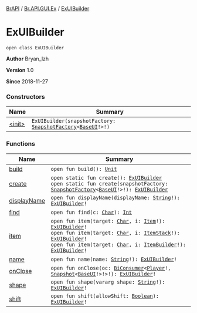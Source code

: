 [BrAPI](../../index.md) / [Br.API.GUI.Ex](../index.md) / [ExUIBuilder](./index.md)

# ExUIBuilder

`open class ExUIBuilder`

**Author**
Bryan_lzh

**Version**
1.0

**Since**
2018-11-27

### Constructors

| Name | Summary |
|---|---|
| [&lt;init&gt;](-init-.md) | `ExUIBuilder(snapshotFactory: `[`SnapshotFactory`](../-snapshot-factory/index.md)`<`[`BaseUI`](../-base-u-i/index.md)`!>!)` |

### Functions

| Name | Summary |
|---|---|
| [build](build.md) | `open fun build(): `[`Unit`](https://kotlinlang.org/api/latest/jvm/stdlib/kotlin/-unit/index.html) |
| [create](create.md) | `open static fun create(): `[`ExUIBuilder`](./index.md)<br>`open static fun create(snapshotFactory: `[`SnapshotFactory`](../-snapshot-factory/index.md)`<`[`BaseUI`](../-base-u-i/index.md)`!>!): `[`ExUIBuilder`](./index.md) |
| [displayName](display-name.md) | `open fun displayName(displayName: `[`String`](https://kotlinlang.org/api/latest/jvm/stdlib/kotlin/-string/index.html)`!): `[`ExUIBuilder`](./index.md)`!` |
| [find](find.md) | `open fun find(c: `[`Char`](https://kotlinlang.org/api/latest/jvm/stdlib/kotlin/-char/index.html)`): `[`Int`](https://kotlinlang.org/api/latest/jvm/stdlib/kotlin/-int/index.html) |
| [item](item.md) | `open fun item(target: `[`Char`](https://kotlinlang.org/api/latest/jvm/stdlib/kotlin/-char/index.html)`, i: `[`Item`](../-item/index.md)`!): `[`ExUIBuilder`](./index.md)`!`<br>`open fun item(target: `[`Char`](https://kotlinlang.org/api/latest/jvm/stdlib/kotlin/-char/index.html)`, i: `[`ItemStack`](https://hub.spigotmc.org/javadocs/spigot/org/bukkit/inventory/ItemStack.html)`!): `[`ExUIBuilder`](./index.md)`!`<br>`open fun item(target: `[`Char`](https://kotlinlang.org/api/latest/jvm/stdlib/kotlin/-char/index.html)`, i: `[`ItemBuilder`](../../-br.-a-p-i/-item-builder/index.md)`!): `[`ExUIBuilder`](./index.md)`!` |
| [name](name.md) | `open fun name(name: `[`String`](https://kotlinlang.org/api/latest/jvm/stdlib/kotlin/-string/index.html)`!): `[`ExUIBuilder`](./index.md)`!` |
| [onClose](on-close.md) | `open fun onClose(oc: `[`BiConsumer`](https://docs.oracle.com/javase/8/docs/api/java/util/function/BiConsumer.html)`<`[`Player`](https://hub.spigotmc.org/javadocs/spigot/org/bukkit/entity/Player.html)`!, `[`Snapshot`](../-snapshot/index.md)`<`[`BaseUI`](../-base-u-i/index.md)`!>!>!): `[`ExUIBuilder`](./index.md)`!` |
| [shape](shape.md) | `open fun shape(vararg shape: `[`String`](https://kotlinlang.org/api/latest/jvm/stdlib/kotlin/-string/index.html)`!): `[`ExUIBuilder`](./index.md)`!` |
| [shift](shift.md) | `open fun shift(allowShift: `[`Boolean`](https://kotlinlang.org/api/latest/jvm/stdlib/kotlin/-boolean/index.html)`): `[`ExUIBuilder`](./index.md)`!` |
